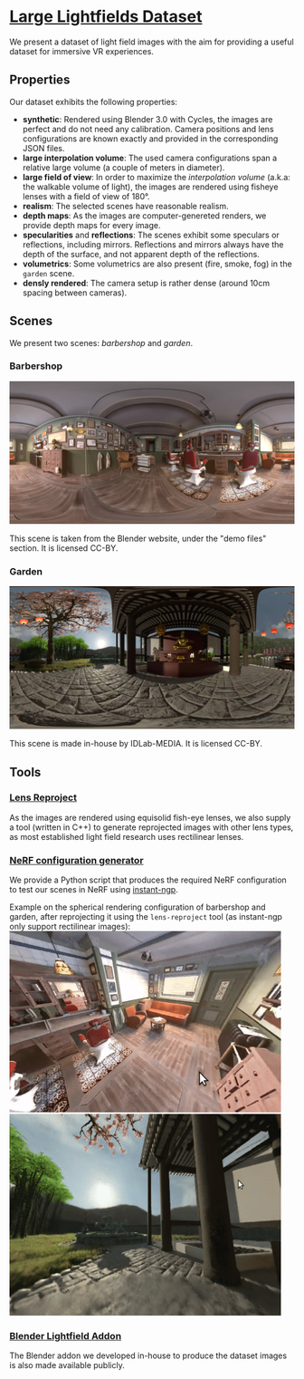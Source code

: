 # [Large Lightfields Dataset](https://idlabmedia.github.io/large-lightfield-dataset)

We present a dataset of light field images with the aim for providing a useful
dataset for immersive VR experiences. 

## Properties
Our dataset exhibits the following properties:

 - **synthetic**: Rendered using Blender 3.0 with Cycles, the images are
   perfect and do not need any calibration. Camera positions and lens
   configurations are known exactly and provided in the corresponding JSON
   files.
 - **large interpolation volume**: The used camera configurations span a
   relative large volume (a couple of meters in diameter).
 - **large field of view**: In order to maximize the _interpolation volume_
   (a.k.a: the walkable volume of light), the images are rendered using fisheye
   lenses with a field of view of 180°.
 - **realism**: The selected scenes have reasonable realism.
 - **depth maps**: As the images are computer-genereted renders, we provide
   depth maps for every image.
 - **specularities** and **reflections**: The scenes exhibit some speculars or
   reflections, including mirrors. Reflections and mirrors always have the
   depth of the surface, and not apparent depth of the reflections.
 - **volumetrics**: Some volumetrics are also present (fire, smoke, fog) in the
   `garden` scene.
 - **densly rendered**: The camera setup is rather dense (around 10cm spacing
   between cameras).

## Scenes

We present two scenes: _barbershop_ and _garden_.

### Barbershop

![Barbershop Panorama](./barbershop_pano.webp)

This scene is taken from the Blender website, under the "demo files" section. It is licensed CC-BY.

### Garden

![Garden Panorama](./garden_pano.webp)

This scene is made in-house by IDLab-MEDIA. It is licensed CC-BY.

## Tools

### [Lens Reproject](https://github.com/IDLabMEDIA/image-lens-reproject)
As the images are rendered using equisolid fish-eye lenses, we also supply a
tool (written in C++) to generate reprojected images with other lens types, as
most established light field research uses rectilinear lenses.

### [NeRF configuration generator](https://github.com/IDLabMEDIA/large-lightfield-dataset/blob/main/generate_NERF_transforms.py)
We provide a Python script that produces the required NeRF configuration to
test our scenes in NeRF using [instant-ngp](https://github.com/NVlabs/instant-ngp).

Example on the spherical rendering configuration of barbershop and garden,
after reprojecting it using the `lens-reproject` tool (as instant-ngp only
support rectilinear images):  
![NeRF Barbershop](./nerf_barbershop_spherical.gif) ![NeRF Garden](./nerf_garden.gif)


### [Blender Lightfield Addon](https://github.com/IDLabMEDIA/blender-lightfield-addon)
The Blender addon we developed in-house to produce the dataset images is also made available publicly.
